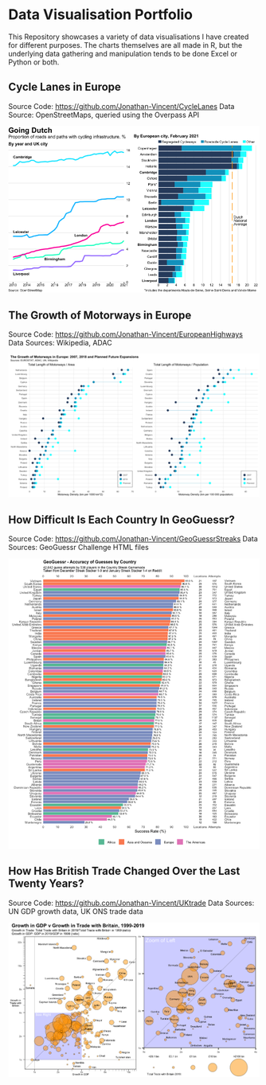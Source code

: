 # Data Visualisation Portfolio

This Repository showcases a variety of data visualisations I have created for different purposes. The charts themselves are all made in R, but the underlying data gathering and manipulation tends to be done Excel or Python or both.

## Cycle Lanes in Europe
Source Code: https://github.com/Jonathan-Vincent/CycleLanes
Data Source: OpenStreetMaps, queried using the Overpass API 

![Cycle Lanes](https://raw.githubusercontent.com/Jonathan-Vincent/CycleLanes/main/CycleChart.png)

## The Growth of Motorways in Europe
Source Code: https://github.com/Jonathan-Vincent/EuropeanHighways
Data Sources: Wikipedia, ADAC

![The Growth of Motorways in Europe](https://raw.githubusercontent.com/Jonathan-Vincent/DataVisualisationPortfolio/main/European%20Motorways.png)

## How Difficult Is Each Country In GeoGuessr?
Source Code: https://github.com/Jonathan-Vincent/GeoGuessrStreaks
Data Sources: GeoGuessr Challenge HTML files

![GeoGuessr](https://raw.githubusercontent.com/Jonathan-Vincent/GeoGuessrStreaks/master/barplot%20long.png)


## How Has British Trade Changed Over the Last Twenty Years?
Source Code: https://github.com/Jonathan-Vincent/UKtrade
Data Sources: UN GDP growth data, UK ONS trade data

![Correlation](https://raw.githubusercontent.com/Jonathan-Vincent/DataVisualisationPortfolio/main/The%20Future%20of%20British%20Trade%20Graph%202.png)
